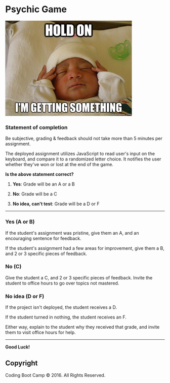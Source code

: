 # Psychic Game

![Burger Meme](images/psychicMeme.jpg)

### Statement of completion

Be subjective, grading & feedback should not take more than 5 minutes per assignment.

The deployed assignment utilizes JavaScript to read user's input on the keyboard, and compare it to a randomized letter choice. It notifies the user whether they've won or lost at the end of the game.

**Is the above statement correct?**

1. **Yes**: Grade will be an A or a B

2. **No**: Grade will be a C

3. **No idea, can't test**: Grade will be a D or F

- - - 

### Yes (A or B)

If the student's assignment was pristine, give them an A, and an encouraging sentence for feedback.

If the student's assignment had a few areas for improvement, give them a B, and 2 or 3 specific pieces of feedback.

### No (C)

Give the student a C, and 2 or 3 specific pieces of feedback. Invite the student to office hours to go over topics not mastered.

### No idea (D or F)

If the project isn't deployed, the student receives a D.

If the student turned in nothing, the student receives an F.

Either way, explain to the student why they received that grade, and invite them to visit office hours for help.

- - - 

**Good Luck!**

## Copyright

Coding Boot Camp © 2016. All Rights Reserved.
